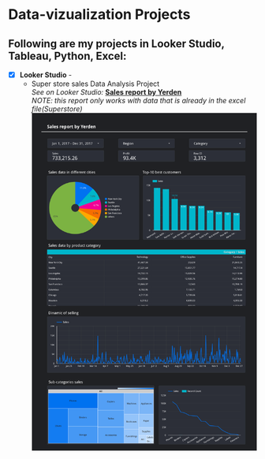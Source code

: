 # Data-vizualization Projects
## Following are my projects in Looker Studio, Tableau, Python, Excel: <br />


- [x] **Looker Studio** - 
  - Super store sales Data Analysis Project<br />
*See on Looker Studio:* **[Sales report by Yerden](https://lookerstudio.google.com/s/hAeaBv3oqP4)**  <br />
*NOTE: this report only works with data that is already in the excel file(Superstore)*
![Sales report](Yerden_sales_report.png)
